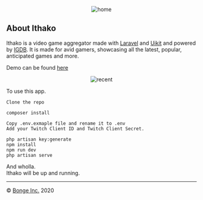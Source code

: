 <p align="center"><img src="https://i.ibb.co/6Hfvs0X/home.jpg" alt="home" border="0"  ></p>

## About Ithako

Ithako is a video game aggregator made with [Laravel](https://laravel.com/docs/) and [Uikit](https://getuikit.com/) and powered by [IGDB](https://igdb.com).
It is made for avid gamers, showcasing all the latest, popular, anticipated games and more.

Demo can be found [here](https://ithako.demos.bonge.co.ke/)

<p align="center"> <img src="https://i.ibb.co/r2s7y7F/recent.png" alt="recent" border="0"  ></p>
To use this app.

```
Clone the repo
```

`composer install`

```
Copy .env.exmaple file and rename it to .env
Add your Twitch Client ID and Twitch Client Secret.
```

`php artisan key:generate`<br>
`npm install`<br>
`npm run dev`<br>
`php artisan serve`

And wholla.<br>
Ithako will be up and running.

---

&copy; [Bonge Inc.](https://bonge-inc.co.ke) 2020
